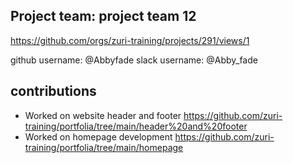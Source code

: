 ## Project team: project team 12 
https://github.com/orgs/zuri-training/projects/291/views/1

github username: @Abbyfade
slack username: @Abby_fade

## contributions
* Worked on website header and footer
https://github.com/zuri-training/portfolia/tree/main/header%20and%20footer
* Worked on homepage development 
https://github.com/zuri-training/portfolia/tree/main/homepage
